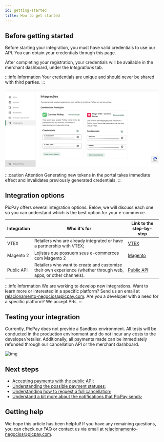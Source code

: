 ```yaml
---
id: getting-started
title: How to get started
---
```


## Before getting started

Before starting your integration, you must have valid credentials to use our API. You can obtain your credentials through this page.

After completing your registration, your credentials will be available in the merchant dashboard, under the _Integrations_ tab.

:::info Information
Your credentials are unique and should never be shared with third parties.
:::

![img](../../../../../../static/img/guides/vtex-keys.png)

:::caution Attention
Generating new tokens in the portal takes immediate effect and invalidates previously generated credentials.
:::

## Integration options

PicPay offers several integration options. Below, we will discuss each one so you can understand which is the best option for your e-commerce.

| **Integration** | **Who it's for** | **Link to the step-by-step** |
|--|--| -- |
| VTEX | Retailers who are already integrated or have a partnership with VTEX; | [VTEX](../plugins/vtex.md) |
| Magento 2 | Lojistas que possuem seus e-commerces com Magento 2 |[Magento](../plugins/magento.md) |
| Public API | Retailers who want to create and customize their own experience (whether through web, apps, or other channels). | [Public API](../guides/accepting-payments.md) |

:::info Information
We are working to develop new integrations. Want to learn more or interested in a specific platform? Send us an email at [relacionamento-negocios@picpay.com](mailto:relacionamento-negocios@picpay.com "mailto:relacionamento-negocios@picpay.com"). Are you a developer with a need for a specific platform? We accept PRs.
:::

## Testing your integration

Currently, PicPay does not provide a Sandbox environment. All tests will be conducted in the production environment and do not incur any costs to the developer/retailer. Additionally, all payments made can be immediately refunded through our cancellation API or the merchant dashboard.

![img](../../../../../../static/img/guides/cancel-transactions.gif)

## Next steps

- [Accepting payments with the public API](../guides/accepting-payments.md);
- [Understanding the possible payment statuses](../guides/order-status);
- [Understanding how to request a full cancellation](../guides/cancel-order);
- [Understand a bit more about the notifications that PicPay sends](../guides/notifications);

## Getting help

We hope this article has been helpful! If you have any remaining questions, you can check our FAQ or contact us via email at relacionamento-negocios@picpay.com.